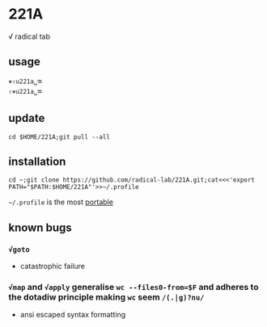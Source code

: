 # 221A
√ radical tab

## usage
`⎈⇧u221a␣⭾`
<br>`⇧⎈u221a␣⭾`

## update
`cd $HOME/221A;git pull --all`

## installation
`cd ~;git clone https://github.com/radical-lab/221A.git;cat<<<'export PATH="$PATH:$HOME/221A"'>>~/.profile`

`~/.profile` is the most [portable](https://en.wikipedia.org/wiki/Unix_shell#Configuration_files)

## known bugs

### `√goto`
* catastrophic failure

### `√map` and `√apply` generalise `wc --files0-from=$F` and adheres to the dotadiw principle making `wc` seem `/(.|g)?nu/`
* ansi escaped syntax formatting

